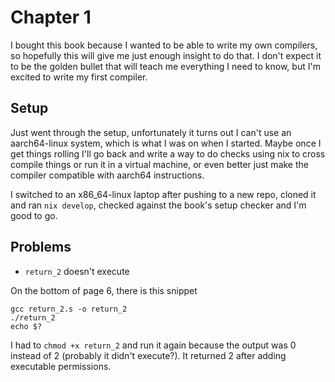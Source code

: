 # Chapter 1

I bought this book because I wanted to be able to write my own compilers, so hopefully this will give me just enough insight to do that.
I don't expect it to be the golden bullet that will teach me everything I need to know, but I'm excited to write my first compiler.

## Setup

Just went through the setup, unfortunately it turns out I can't use an aarch64-linux system, which is what I was on when I started.
Maybe once I get things rolling I'll go back and write a way to do checks using nix to cross compile things or run it in a virtual machine,
or even better just make the compiler compatible with aarch64 instructions.

I switched to an x86_64-linux laptop after pushing to a new repo, cloned it and ran `nix develop`, checked against the book's setup checker and I'm good to go.

## Problems

- `return_2` doesn't execute

On the bottom of page 6, there is this snippet
```
gcc return_2.s -o return_2
./return_2
echo $?
```
I had to `chmod +x return_2` and run it again because the output was 0 instead of 2 (probably it didn't execute?). It returned 2 after adding executable permissions.
